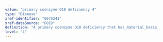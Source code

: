 ```yaml
---
value: "primary coenzyme Q10 deficiency 4"
type: "Disease"
xref-identifier: "0070241"
xref-dataSource: "DOID"
definition: "A primary coenzyme Q10 deficiency that has_material_basis_in an autosomal recessive mutation of ADCK3 on chromosome 1q42.13."
level: "4"
---
```

